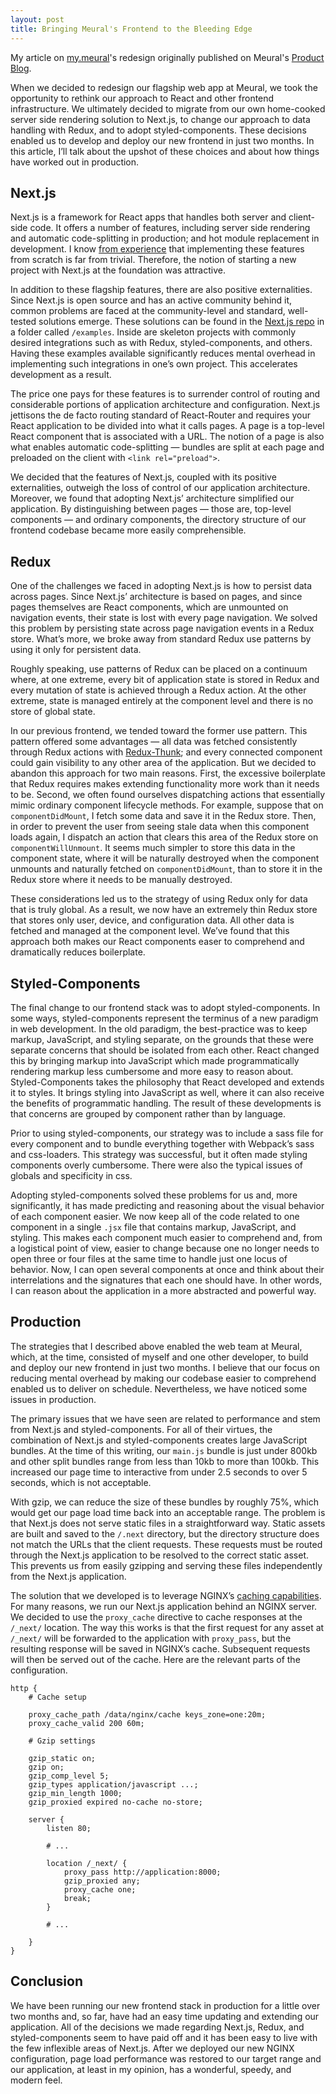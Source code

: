 ```yaml
---
layout: post
title: Bringing Meural's Frontend to the Bleeding Edge
---
```

<div class="message">
My article on <a href="https://my.meural.com">my.meural</a>'s redesign originally published on Meural's <a href="https://medium.com/meural-product-development/bringing-our-frontend-to-the-bleeding-edge-dc81b89f8d14">Product Blog</a>.
</div>

When we decided to redesign our flagship web app at Meural, we took the opportunity to rethink our approach to React and other frontend infrastructure. We ultimately decided to migrate from our own home-cooked server side rendering solution to Next.js, to change our approach to data handling with Redux, and to adopt styled-components. These decisions enabled us to develop and deploy our new frontend in just two months. In this article, I’ll talk about the upshot of these choices and about how things have worked out in production.

## Next.js

Next.js is a framework for React apps that handles both server and client-side code. It offers a number of features, including server side rendering and automatic code-splitting in production; and hot module replacement in development. I know [from experience](https://medium.com/meural-product-development/setting-up-server-side-rendering-with-react-redux-and-django-4d6f4d2fd705) that implementing these features from scratch is far from trivial. Therefore, the notion of starting a new project with Next.js at the foundation was attractive.

In addition to these flagship features, there are also positive externalities. Since Next.js is open source and has an active community behind it, common problems are faced at the community-level and standard, well-tested solutions emerge. These solutions can be found in the [Next.js repo](https://github.com/zeit/next.js/tree/canary/examples) in a folder called `/examples`. Inside are skeleton projects with commonly desired integrations such as with Redux, styled-components, and others. Having these examples available significantly reduces mental overhead in implementing such integrations in one’s own project. This accelerates development as a result.

The price one pays for these features is to surrender control of routing and considerable portions of application architecture and configuration. Next.js jettisons the de facto routing standard of React-Router and requires your React application to be divided into what it calls pages. A page is a top-level React component that is associated with a URL. The notion of a page is also what enables automatic code-splitting — bundles are split at each page and preloaded on the client with `<link rel="preload">`.

We decided that the features of Next.js, coupled with its positive externalities, outweigh the loss of control of our application architecture. Moreover, we found that adopting Next.js’ architecture simplified our application. By distinguishing between pages — those are, top-level components — and ordinary components, the directory structure of our frontend codebase became more easily comprehensible.

## Redux

One of the challenges we faced in adopting Next.js is how to persist data across pages. Since Next.js’ architecture is based on pages, and since pages themselves are React components, which are unmounted on navigation events, their state is lost with every page navigation. We solved this problem by persisting state across page navigation events in a Redux store. What’s more, we broke away from standard Redux use patterns by using it only for persistent data.

Roughly speaking, use patterns of Redux can be placed on a continuum where, at one extreme, every bit of application state is stored in Redux and every mutation of state is achieved through a Redux action. At the other extreme, state is managed entirely at the component level and there is no store of global state.

In our previous frontend, we tended toward the former use pattern. This pattern offered some advantages — all data was fetched consistently through Redux actions with [Redux-Thunk](https://github.com/reduxjs/redux-thunk); and every connected component could gain visibility to any other area of the application. But we decided to abandon this approach for two main reasons. First, the excessive boilerplate that Redux requires makes extending functionality more work than it needs to be. Second, we often found ourselves dispatching actions that essentially mimic ordinary component lifecycle methods. For example, suppose that on `componentDidMount`, I fetch some data and save it in the Redux store. Then, in order to prevent the user from seeing stale data when this component loads again, I dispatch an action that clears this area of the Redux store on `componentWillUnmount`. It seems much simpler to store this data in the component state, where it will be naturally destroyed when the component unmounts and naturally fetched on `componentDidMount`, than to store it in the Redux store where it needs to be manually destroyed.

These considerations led us to the strategy of using Redux only for data that is truly global. As a result, we now have an extremely thin Redux store that stores only user, device, and configuration data. All other data is fetched and managed at the component level. We’ve found that this approach both makes our React components easer to comprehend and dramatically reduces boilerplate.

## Styled-Components

The final change to our frontend stack was to adopt styled-components. In some ways, styled-components represent the terminus of a new paradigm in web development. In the old paradigm, the best-practice was to keep markup, JavaScript, and styling separate, on the grounds that these were separate concerns that should be isolated from each other. React changed this by bringing markup into JavaScript which made programmatically rendering markup less cumbersome and more easy to reason about. Styled-Components takes the philosophy that React developed and extends it to styles. It brings styling into JavaScript as well, where it can also receive the benefits of programmatic handling. The result of these developments is that concerns are grouped by component rather than by language.

Prior to using styled-components, our strategy was to include a sass file for every component and to bundle everything together with Webpack’s sass and css-loaders. This strategy was successful, but it often made styling components overly cumbersome. There were also the typical issues of globals and specificity in css.

Adopting styled-components solved these problems for us and, more significantly, it has made predicting and reasoning about the visual behavior of each component easier. We now keep all of the code related to one component in a single `.jsx` file that contains markup, JavaScript, and styling. This makes each component much easier to comprehend and, from a logistical point of view, easier to change because one no longer needs to open three or four files at the same time to handle just one locus of behavior. Now, I can open several components at once and think about their interrelations and the signatures that each one should have. In other words, I can reason about the application in a more abstracted and powerful way.

## Production

The strategies that I described above enabled the web team at Meural, which, at the time, consisted of myself and one other developer, to build and deploy our new frontend in just two months. I believe that our focus on reducing mental overhead by making our codebase easier to comprehend enabled us to deliver on schedule. Nevertheless, we have noticed some issues in production.

The primary issues that we have seen are related to performance and stem from Next.js and styled-components. For all of their virtues, the combination of Next.js and styled-components creates large JavaScript bundles. At the time of this writing, our `main.js` bundle is just under 800kb and other split bundles range from less than 10kb to more than 100kb. This increased our page time to interactive from under 2.5 seconds to over 5 seconds, which is not acceptable.

With gzip, we can reduce the size of these bundles by roughly 75%, which would get our page load time back into an acceptable range. The problem is that Next.js does not serve static files in a straightforward way. Static assets are built and saved to the `/.next` directory, but the directory structure does not match the URLs that the client requests. These requests must be routed through the Next.js application to be resolved to the correct static asset. This prevents us from easily gzipping and serving these files independently from the Next.js application.

The solution that we developed is to leverage NGINX’s [caching capabilities](http://nginx.org/en/docs/http/ngx_http_proxy_module.html#proxy_cache). For many reasons, we run our Next.js application behind an NGINX server. We decided to use the `proxy_cache` directive to cache responses at the `/_next/` location. The way this works is that the first request for any asset at `/_next/` will be forwarded to the application with `proxy_pass`, but the resulting response will be saved in NGINX’s cache. Subsequent requests will then be served out of the cache. Here are the relevant parts of the configuration.

```nginx
http {
    # Cache setup

    proxy_cache_path /data/nginx/cache keys_zone=one:20m; 
    proxy_cache_valid 200 60m;

    # Gzip settings

    gzip_static on;
    gzip on;
    gzip_comp_level 5;
    gzip_types application/javascript ...;
    gzip_min_length 1000;
    gzip_proxied expired no-cache no-store;

    server {
        listen 80;

        # ...

        location /_next/ {
            proxy_pass http://application:8000;
            gzip_proxied any;
            proxy_cache one;
            break;
        }

        # ...

    }
}
```

## Conclusion

We have been running our new frontend stack in production for a little over two months and, so far, have had an easy time updating and extending our application. All of the decisions we made regarding Next.js, Redux, and styled-components seem to have paid off and it has been easy to live with the few inflexible areas of Next.js. After we deployed our new NGINX configuration, page load performance was restored to our target range and our application, at least in my opinion, has a wonderful, speedy, and modern feel.

